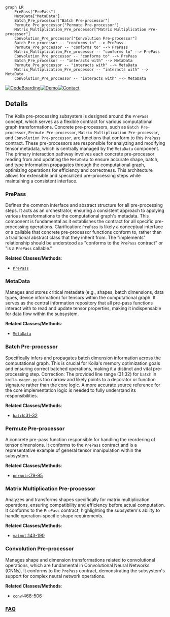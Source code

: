 ```mermaid
graph LR
    PrePass["PrePass"]
    MetaData["MetaData"]
    Batch_Pre_processor["Batch Pre-processor"]
    Permute_Pre_processor["Permute Pre-processor"]
    Matrix_Multiplication_Pre_processor["Matrix Multiplication Pre-processor"]
    Convolution_Pre_processor["Convolution Pre-processor"]
    Batch_Pre_processor -- "conforms to" --> PrePass
    Permute_Pre_processor -- "conforms to" --> PrePass
    Matrix_Multiplication_Pre_processor -- "conforms to" --> PrePass
    Convolution_Pre_processor -- "conforms to" --> PrePass
    Batch_Pre_processor -- "interacts with" --> MetaData
    Permute_Pre_processor -- "interacts with" --> MetaData
    Matrix_Multiplication_Pre_processor -- "interacts with" --> MetaData
    Convolution_Pre_processor -- "interacts with" --> MetaData
```

[![CodeBoarding](https://img.shields.io/badge/Generated%20by-CodeBoarding-9cf?style=flat-square)](https://github.com/CodeBoarding/GeneratedOnBoardings)[![Demo](https://img.shields.io/badge/Try%20our-Demo-blue?style=flat-square)](https://www.codeboarding.org/demo)[![Contact](https://img.shields.io/badge/Contact%20us%20-%20contact@codeboarding.org-lightgrey?style=flat-square)](mailto:contact@codeboarding.org)

## Details

The Koila pre-processing subsystem is designed around the `PrePass` concept, which serves as a flexible contract for various computational graph transformations. Concrete pre-processors, such as `Batch Pre-processor`, `Permute Pre-processor`, `Matrix Multiplication Pre-processor`, and `Convolution Pre-processor`, are functions that conform to this `PrePass` contract. These pre-processors are responsible for analyzing and modifying tensor metadata, which is centrally managed by the `MetaData` component. The primary interaction pathway involves each concrete pre-processor reading from and updating the `MetaData` to ensure accurate shape, batch, and type information propagates through the computational graph, optimizing operations for efficiency and correctness. This architecture allows for extensible and specialized pre-processing steps while maintaining a consistent interface.

### PrePass
Defines the common interface and abstract structure for all pre-processing steps. It acts as an orchestrator, ensuring a consistent approach to applying various transformations to the computational graph's metadata. This component is fundamental as it establishes the contract for all specific pre-processing operations. Clarification: `PrePass` is likely a conceptual interface or a callable that concrete pre-processor functions conform to, rather than a traditional abstract class that they inherit from. The "implements" relationship should be understood as "conforms to the `PrePass` contract" or "is a `PrePass` callable."


**Related Classes/Methods**:

- <a href="https://github.com/rentruewang/koila/blob/main/src/koila/lazy.py" target="_blank" rel="noopener noreferrer">`PrePass`</a>


### MetaData
Manages and stores critical metadata (e.g., shapes, batch dimensions, data types, device information) for tensors within the computational graph. It serves as the central information repository that all pre-pass functions interact with to read and update tensor properties, making it indispensable for data flow within the subsystem.


**Related Classes/Methods**:

- <a href="https://github.com/rentruewang/koila/blob/main/src/koila/prepasses.py" target="_blank" rel="noopener noreferrer">`MetaData`</a>


### Batch Pre-processor
Specifically infers and propagates batch dimension information across the computational graph. This is crucial for Koila's memory optimization goals and ensuring correct batched operations, making it a distinct and vital pre-processing step. Correction: The provided line range (31:32) for `batch` in `koila.eager.py` is too narrow and likely points to a decorator or function signature rather than the core logic. A more accurate source reference for the core implementation logic is needed to fully understand its responsibilities.


**Related Classes/Methods**:

- <a href="https://github.com/rentruewang/koila/blob/main/src/koila/eager.py#L31-L32" target="_blank" rel="noopener noreferrer">`batch`:31-32</a>


### Permute Pre-processor
A concrete pre-pass function responsible for handling the reordering of tensor dimensions. It conforms to the `PrePass` contract and is a representative example of general tensor manipulation within the subsystem.


**Related Classes/Methods**:

- <a href="https://github.com/rentruewang/koila/blob/main/src/koila/shapes.py#L79-L95" target="_blank" rel="noopener noreferrer">`permute`:79-95</a>


### Matrix Multiplication Pre-processor
Analyzes and transforms shapes specifically for matrix multiplication operations, ensuring compatibility and efficiency before actual computation. It conforms to the `PrePass` contract, highlighting the subsystem's ability to handle operation-specific shape requirements.


**Related Classes/Methods**:

- <a href="https://github.com/rentruewang/koila/blob/main/src/koila/shapes.py#L143-L190" target="_blank" rel="noopener noreferrer">`matmul`:143-190</a>


### Convolution Pre-processor
Manages shape and dimension transformations related to convolutional operations, which are fundamental in Convolutional Neural Networks (CNNs). It conforms to the `PrePass` contract, demonstrating the subsystem's support for complex neural network operations.


**Related Classes/Methods**:

- <a href="https://github.com/rentruewang/koila/blob/main/src/koila/prepasses.py#L468-L506" target="_blank" rel="noopener noreferrer">`conv`:468-506</a>




### [FAQ](https://github.com/CodeBoarding/GeneratedOnBoardings/tree/main?tab=readme-ov-file#faq)